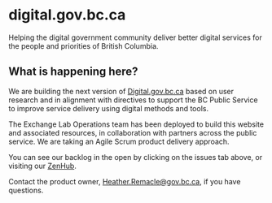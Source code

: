 # digital.gov.bc.ca
Helping the digital government community deliver better digital services for the people and priorities of British Columbia.

## What is happening here?
We are building the next version of [Digital.gov.bc.ca](https://digital.gov.bc.ca/) based on user research and in alignment with directives to support the BC Public Service to improve service delivery using digital methods and tools.

The Exchange Lab Operations team has been deployed to build this website and associated resources, in collaboration with partners across the public service. We are taking an Agile Scrum product delivery approach.

You can see our backlog in the open by clicking on the issues tab above, or visiting our [ZenHub](https://app.zenhub.com/workspaces/digitalgovbcca-5c586bed93a5605cab276e9c/board?repos=223664506).

Contact the product owner, Heather.Remacle@gov.bc.ca, if you have questions.
